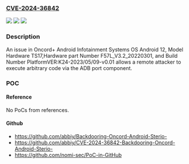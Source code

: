### [CVE-2024-36842](https://cve.mitre.org/cgi-bin/cvename.cgi?name=CVE-2024-36842)
![](https://img.shields.io/static/v1?label=Product&message=n%2Fa&color=blue)
![](https://img.shields.io/static/v1?label=Version&message=n%2Fa&color=blue)
![](https://img.shields.io/static/v1?label=Vulnerability&message=n%2Fa&color=brighgreen)

### Description

An issue in Oncord+ Android Infotainment Systems OS Android 12, Model Hardware TS17,Hardware part Number F57L_V3.2_20220301, and Build Number PlatformVER:K24-2023/05/09-v0.01 allows a remote attacker to execute arbitrary code via the ADB port component.

### POC

#### Reference
No PoCs from references.

#### Github
- https://github.com/abbiy/Backdooring-Oncord-Android-Sterio-
- https://github.com/abbiy/CVE-2024-36842-Backdooring-Oncord-Android-Sterio-
- https://github.com/nomi-sec/PoC-in-GitHub

